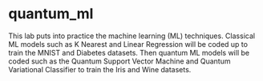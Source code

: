 # quantum_ml
This lab puts into practice the machine learning (ML) techniques. Classical ML models such as K Nearest and Linear Regression will be coded up to train the MNIST and Diabetes datasets. Then quantum ML models will be coded such as the Quantum Support Vector Machine and Quantum Variational Classifier to train the Iris and Wine datasets.
